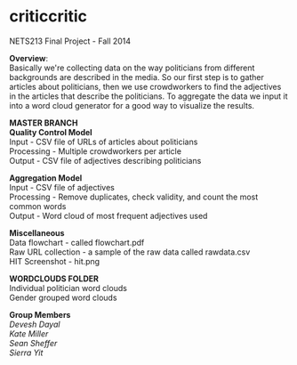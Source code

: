 criticcritic
============

NETS213 Final Project - Fall 2014

**Overview**:
<br>
Basically we're collecting data on the way politicians from different backgrounds are described in the media. So our first step is to gather articles about politicians, then we use crowdworkers to find the adjectives in the articles that describe the politicians. To aggregate the data we input it into a word cloud generator for a good way to visualize the results.

**MASTER BRANCH**
<br>
**Quality Control Model**
<br>
Input - CSV file of URLs of articles about politicians
<br>
Processing - Multiple crowdworkers per article
<br> 
Output - CSV file of adjectives describing politicians

**Aggregation Model**
<br>
Input - CSV file of adjectives
<br>
Processing - Remove duplicates, check validity, and count the most common words
<br>
Output - Word cloud of most frequent adjectives used

**Miscellaneous**
<br>
Data flowchart - called flowchart.pdf
<br>
Raw URL collection - a sample of the raw data called rawdata.csv
<br>
HIT Screenshot - hit.png

**WORDCLOUDS FOLDER**
<br>
Individual politician word clouds
<br>
Gender grouped word clouds

**Group Members**
<br>
*Devesh Dayal*
<br>
*Kate Miller*
<br>
*Sean Sheffer*
<br>
*Sierra Yit*
